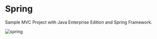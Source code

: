 Spring
======
Sample MVC Project with Java Enterprise Edition and Spring Framework.

![spring](https://cloud.githubusercontent.com/assets/666044/3166489/6477f4b6-eb61-11e3-8923-13b860bfb448.jpg)
